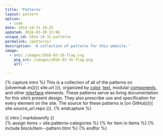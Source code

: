 ```yaml
---
title: 'Patterns'
layout: pattern
option:
  - code
date: 2014-10-31 18:25
updated: 2016-03-20 22:06
unique_id: 2014-10-31:patterns
permalink: /patterns/
description: 'A collection of patterns for this website.'
image:
  - src: /images/2016-03-16-flag.svg
    png_src: /images/2016-03-16-flag.png
    alt: ''

---
```


{% capture intro %}
This is a collection of all of the patterns on [olivermak.es]({{ site.url }}), organized by [color](/patterns/color/), [text](/patterns/text/), modular [components](/patterns/component/), and other [interface](/patterns/interface/) elements. These patterns serve as living documentation for this site’s present design. They also prescribe use and specification for every element on the site. The source for these patterns is [on GitHub]({{ site.source_url.repo }}).
{% endcapture %}

<div class="content" style="background-color: inherit;">
{{ intro | markdownify }}
</div>

<div class="pattern-index">
{% assign items = site.patterns-categories %}
{% for item in items %}
{% include block/item--pattern.html %}
{% endfor %}
</div>

